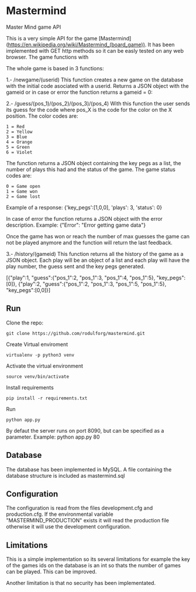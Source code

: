 # Mastermind
Master Mind game API

This is a very simple API for the game [Mastermind] (https://en.wikipedia.org/wiki/Mastermind_(board_game)). It has been implemented with GET http methods so it can be easly tested on any web browser. The game functions with 

The whole game is based in 3 functions:

1.- /newgame/(userid)
This function creates a new game on the database with the initial code asociated with a userid. Returns a JSON object with the gameid or in case or error the function returns a gameid = 0:

2.- /guess/(pos_1)/(pos_2)/(pos_3)/(pos_4)
With this function the user sends its guess for the code where pos_X is the code for the color on the X position. The color codes are:

    1 = Red
    2 = Yellow
    3 = Blue
    4 = Orange
    5 = Green
    6 = Violet

The function returns a JSON object containing the key pegs as a list, the number of plays this had and the status of the game. The game status codes are:

    0 = Game open
    1 = Game won
    2 = Game lost 

Example of a response: {'key_pegs':[1,0,0], 'plays': 3, 'status': 0}

In case of error the function returns a JSON object with the error description. Example: {"Error": "Error getting game data"}

Once the game has won or reach the number of max guesses the game can not be played anymore and the function will return the last feedback.

3.- /history/(gameid)
This function returns all the history of the game as a JSON object. Each play will be an object of a list and each play will have the play number, the guess sent and the key pegs generated.

[{"play":1, "guess":{"pos_1":2, "pos_1":3, "pos_1":4, "pos_1":5}, "key_pegs":[0]},
{"play":2, "guess":{"pos_1":2, "pos_1":3, "pos_1":5, "pos_1":5}, "key_pegs":[0,0]}]

## Run
Clone the repo:

```
git clone https://github.com/rodulforg/mastermind.git
````

Create Virtual enviroment

```
virtualenv -p python3 venv
````

Activate the virtual environment

````
source venv/bin/activate
````

Install requirements

```
pip install -r requirements.txt
````

Run

```
python app.py
`````
By defaut the server runs on port 8090, but can be specified as a parameter. Example: python app.py 80

## Database
The database has been implemented in MySQL. A file containing the database structure is included as mastermind.sql

## Configuration
The configuration is read from the files development.cfg and production.cfg. If the environmental variable "MASTERMIND_PRODUCTION" exists it will read the production file otherwise it will use the development configuration.

## Limitations
This is a simple implementation so its several limitations for example the key of the games ids on the database is an int so thats the number of games can be played. This can be improved.

Another limitation is that no security has been implementated.
